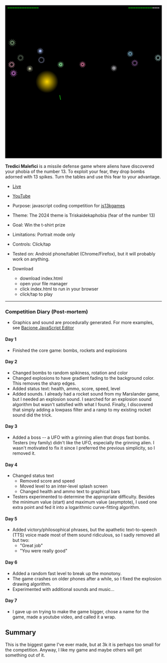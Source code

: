 [![Play](README.JPG)](https://bacionejs.github.io/tredicimalefici)

**Tredici Malefici** is a missile defense game where aliens have discovered your phobia of the number 13. To exploit your fear, they drop bombs adorned with 13 spikes. Turn the tables and use this fear to your advantage.

- [Live](https://bacionejs.github.io/tredicimalefici)
- [YouTube](http://www.youtube.com/@bacionejs)

- Purpose: javascript coding competition for [js13kgames](https://js13kgames.com)
- Theme: The 2024 theme is Triskaidekaphobia (fear of the number 13)
- Goal: Win the t-shirt prize
- Limitations: Portrait mode only
- Controls: Click/tap
- Tested on: Android phone/tablet (Chrome/Firefox), but it will probably work on anything.

- Download  
  - download index.html
  - open your file manager
  - click index.html to run in your browser
  - click/tap to play

---

### Competition Diary (Post-mortem)
- Graphics and sound are procedurally generated. For more examples, see [Bacione JavaScript Editor](https://github.com/bacione/editor)

#### Day 1
- Finished the core game: bombs, rockets and explosions

#### Day 2
- Changed bombs to random spikiness, rotation and color
- Changed explosions to have gradient fading to the background color. This removes the sharp edges.
- Added status text: health, ammo, score, speed, level
- Added sounds. I already had a rocket sound from my Marslander game, but I needed an explosion sound. I searched for an explosion sound algorithm but wasn't satisfied with what I found. Finally, I discovered that simply adding a lowpass filter and a ramp to my existing rocket sound did the trick.

#### Day 3
- Added a boss -- a UFO with a grinning alien that drops fast bombs. Testers (my family) didn't like the UFO, especially the grinning alien. I wasn't motivated to fix it since I preferred the previous simplicity, so I removed it.

#### Day 4
- Changed status text
  - Removed score and speed
  - Moved level to an inter-level splash screen
  - Changed health and ammo text to graphical bars
- Testers experimented to determine the appropriate difficulty. Besides the minimum value (start) and maximum value (asymptote), I used one extra point and fed it into a logarithmic curve-fitting algorithm.

#### Day 5
- Added victory/philosophical phrases, but the apathetic text-to-speech (TTS) voice made most of them sound ridiculous, so I sadly removed all but two:
  - "Great job"
  - "You were really good"

#### Day 6
- Added a random fast level to break up the monotony.
- The game crashes on older phones after a while, so I fixed the explosion drawing algorithm.
- Experimented with additional sounds and music...

#### Day 7
- I gave up on trying to make the game bigger, chose a name for the game, made a youtube video, and called it a wrap.

## Summary
This is the biggest game I've ever made, but at 3k it is perhaps too small for the competition. Anyway, I like my game and maybe others will get something out of it.
